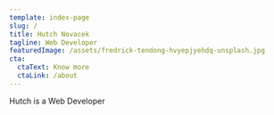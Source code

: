 ```yaml
---
template: index-page
slug: /
title: Hutch Novacek
tagline: Web Developer
featuredImage: /assets/fredrick-tendong-hvyepjyehdq-unsplash.jpg
cta:
  ctaText: Know more
  ctaLink: /about
---
```

Hutch is a Web Developer